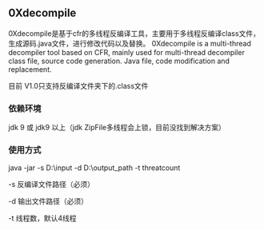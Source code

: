 ## 0Xdecompile

0Xdecompile是基于cfr的多线程反编译工具，主要用于多线程反编译class文件，生成源码.java文件，进行修改代码以及替换。
0Xdecompile is a multi-thread decompiler tool based on CFR, mainly used for multi-thread decompiler class file, source code generation. Java file, code modification and replacement.

目前 V1.0只支持反编译文件夹下的.class文件

### 依赖环境

jdk 9 或 jdk9 以上（jdk ZipFile多线程会上锁，目前没找到解决方案）



### **使用方式**

java -jar -s D:\input -d D:\output_path -t threatcount

-s	反编译文件路径（必须）

-d	输出文件路径（必须）

-t	线程数，默认4线程